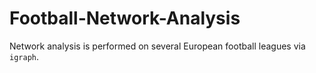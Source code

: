 # Football-Network-Analysis
Network analysis is performed on several European football leagues via `igraph`.
